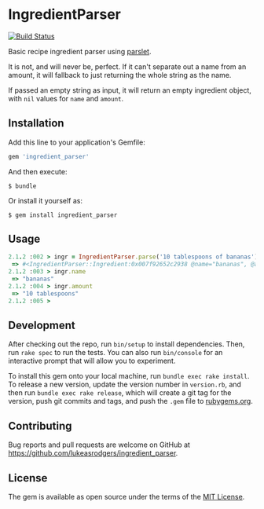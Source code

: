 # IngredientParser

[![Build Status](https://github.com/lukeasrodgers/ingredient_parser/actions/workflows/specs.yml/badge.svg)](https://github.com/lukeasrodgers/ingredient_parser/)

Basic recipe ingredient parser using [parslet](https://github.com/kschiess/parslet).

It is not, and will never be, perfect. If it can't separate out a name from an amount, it will fallback to just returning the whole string as the name.

If passed an empty string as input, it will return an empty ingredient object, with `nil` values for `name` and `amount`.

## Installation

Add this line to your application's Gemfile:

```ruby
gem 'ingredient_parser'
```

And then execute:

    $ bundle

Or install it yourself as:

    $ gem install ingredient_parser

## Usage

```ruby
2.1.2 :002 > ingr = IngredientParser.parse('10 tablespoons of bananas')
 => #<IngredientParser::Ingredient:0x007f92652c2938 @name="bananas", @amount="10 tablespoons">
2.1.2 :003 > ingr.name
 => "bananas"
2.1.2 :004 > ingr.amount
 => "10 tablespoons"
2.1.2 :005 >
```

## Development

After checking out the repo, run `bin/setup` to install dependencies. Then, run `rake spec` to run the tests. You can also run `bin/console` for an interactive prompt that will allow you to experiment.

To install this gem onto your local machine, run `bundle exec rake install`. To release a new version, update the version number in `version.rb`, and then run `bundle exec rake release`, which will create a git tag for the version, push git commits and tags, and push the `.gem` file to [rubygems.org](https://rubygems.org).

## Contributing

Bug reports and pull requests are welcome on GitHub at https://github.com/lukeasrodgers/ingredient_parser.


## License

The gem is available as open source under the terms of the [MIT License](http://opensource.org/licenses/MIT).

